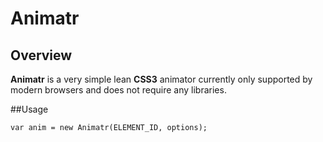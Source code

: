 # Animatr
## Overview
**Animatr** is a very simple lean **CSS3** animator currently only supported by modern browsers and does not require any libraries.

##Usage
	
	var anim = new Animatr(ELEMENT_ID, options);
